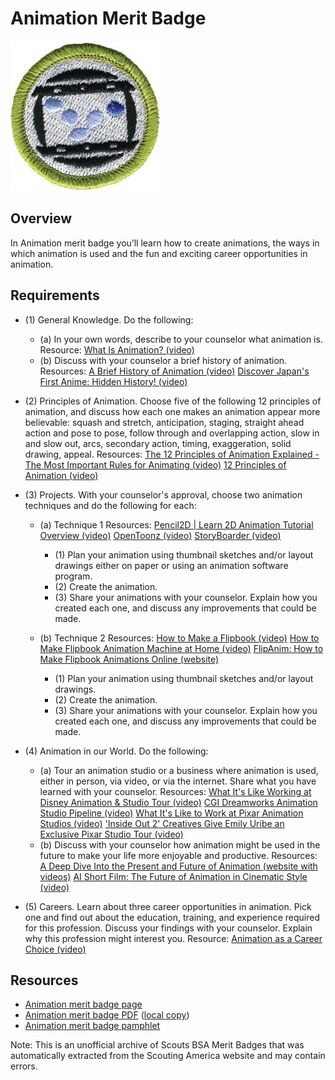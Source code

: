 

# Animation Merit Badge

![Animation Merit Badge](images/animation-merit-badge.jpg)

## Overview



In Animation merit badge you’ll learn how to create animations, the ways in which animation is used and the fun and exciting career opportunities in animation.

## Requirements

* (1) General Knowledge. Do the following:
    * (a) In your own words, describe to your counselor what animation is. Resource: [What Is Animation? (video)](https://youtu.be/frP_5YQ0GfY?si=W1Bd6rnb4ksWo5p7)
    * (b) Discuss with your counselor a brief history of animation. Resources: [A Brief History of Animation (video)](https://youtu.be/5Y6eInX7H-s?si=elo9NM-TCqmqnQpb) [Discover Japan's First Anime: Hidden History! (video)](https://youtu.be/mQlAHrQ2-h8?si=9YNDKARTlRJ5omrg)


* (2) Principles of Animation. Choose five of the following 12 principles of animation, and discuss how each one makes an animation appear more believable: squash and stretch, anticipation, staging, straight ahead action and pose to pose, follow through and overlapping action, slow in and slow out, arcs, secondary action, timing, exaggeration, solid drawing, appeal. Resources:  [The 12 Principles of Animation Explained - The Most Important Rules for Animating (video)](https://youtu.be/tYc1yUt0IeA?si=6KmGm0SXDmXXOzeO)  [12 Principles of Animation (video)](https://youtu.be/uDqjIdI4bF4?si=Hw0CusAukKKkJ1oI)
* (3) Projects. With your counselor's approval, choose two animation techniques and do the following for each:
    * (a) Technique 1 Resources: [Pencil2D | Learn 2D Animation Tutorial Overview (video)](https://youtu.be/QPqap-onmv8?si=R7BiYvl5Ku2fcf6I) [OpenToonz (video)](https://youtu.be/r9XieJu5s8Y?si=zsPzqgpeuMP5Yz5U) [StoryBoarder (video)](https://youtu.be/gPurQv4rC1E?si=VvVgSOBGPVPSOZTF)
        * (1) Plan your animation using thumbnail sketches and/or layout drawings either on paper or using an animation software program.
        * (2) Create the animation.
        * (3) Share your animations with your counselor. Explain how you created each one, and discuss any improvements that could be made.


    * (b) Technique 2 Resources: [How to Make a Flipbook (video)](https://youtu.be/Un-BdBSOGKY?si=VYoP1vpGjMei_OY-) [How to Make Flipbook Animation Machine at Home (video)](https://youtu.be/4WLU50bsNOY?si=CmQ60SH6rck6eDQj) [FlipAnim: How to Make Flipbook Animations Online (website)](https://flipanim.com/)
        * (1) Plan your animation using thumbnail sketches and/or layout drawings.
        * (2) Create the animation.
        * (3) Share your animations with your counselor. Explain how you created each one, and discuss any improvements that could be made.




* (4) Animation in our World. Do the following:
    * (a) Tour an animation studio or a business where animation is used, either in person, via video, or via the internet. Share what you have learned with your counselor. Resources: [What It's Like Working at Disney Animation & Studio Tour (video)](https://youtu.be/1KUAO2hfdBE?si=x4yxTOYqlnh4KVS_) [CGI Dreamworks Animation Studio Pipeline (video)](https://youtu.be/ru0tQRJ4qKs?si=_s5HH3nCS7hflRoB) [What It's Like to Work at Pixar Animation Studios (video)](https://youtu.be/C3IdS20YzHg?si=EBYH71frOfara-ns) ['Inside Out 2' Creatives Give Emily Uribe an Exclusive Pixar Studio Tour (video)](https://youtu.be/3NaZsIdXtC4?si=B3HEHhLVRuIMgMrs)
    * (b) Discuss with your counselor how animation might be used in the future to make your life more enjoyable and productive. Resources: [A Deep Dive Into the Present and Future of Animation (website with videos)](https://motioncue.com/present-and-future-of-animation/) [AI Short Film: The Future of Animation in Cinematic Style (video)](https://youtu.be/apFxEcMJ5Mg?si=L8oObx0T_SnQCQqO)


* (5) Careers. Learn about three career opportunities in animation. Pick one and find out about the education, training, and experience required for this profession. Discuss your findings with your counselor. Explain why this profession might interest you. Resource:  [Animation as a Career Choice (video)](https://youtu.be/t8zUTh1wYM4?si=-IUsEDT5mck_ttAd)


## Resources

- [Animation merit badge page](https://www.scouting.org/merit-badges/animation/)
- [Animation merit badge PDF](https://filestore.scouting.org/filestore/Merit_Badge_ReqandRes/Pamphlets/Animation_2025.pdf) ([local copy](files/animation-merit-badge.pdf))
- [Animation merit badge pamphlet](https://www.scoutshop.org/animation-merit-badge-pamphlet-656895.html)

Note: This is an unofficial archive of Scouts BSA Merit Badges that was automatically extracted from the Scouting America website and may contain errors.